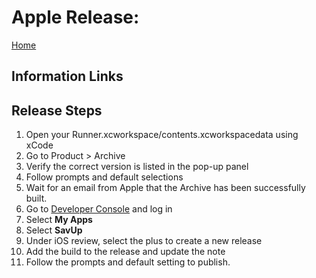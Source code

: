 # Apple Release:

[Home](https://github.com/sty-holdings/savup/blob/main/README.md)

## Information Links


## Release Steps
1. Open your Runner.xcworkspace/contents.xcworkspacedata using xCode
2. Go to Product > Archive
3. Verify the correct version is listed in the pop-up panel
4. Follow prompts and default selections
5. Wait for an email from Apple that the Archive has been successfully built.
6. Go to [Developer Console](https://developer.apple.com) and log in
7. Select **My Apps**
8. Select **SavUp**
9. Under iOS review, select the plus to create a new release
10. Add the build to the release and update the note
11. Follow the prompts and default setting to publish.
